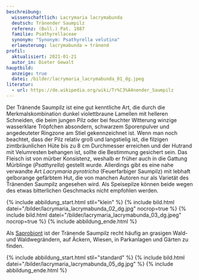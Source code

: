 ```yaml
---
beschreibung:
  wissenschaftlich: Lacrymaria lacrymabunda
  deutsch: Tränender Saumpilz
  referenz: (Bull.) Pat. 1887
  familie: Psathyrellaceae
  synonym: "Synonym: Psathyrella velutina"
  erlaeuterung: lacrymabunda = tränend
profil:
  aktualisiert: 2021-01-21
  autor_in: Dieter Gewalt
hauptbild:
  anzeige: true
  datei: /bilder/lacrymaria_lacrymabunda_01_dg.jpeg
literatur:
  - url: https://de.wikipedia.org/wiki/Tr%C3%A4nender_Saumpilz
---
```

Der Tränende Saumpilz ist eine gut kenntliche Art, die durch die Merkmalskombination dunkel violettbraune Lamellen mit helleren Schneiden, die beim jungen Pilz oder bei feuchter Witterung winzige wasserklare Tröpfchen absondern, schwarzem Sporenpulver und angedeuteter Ringzone am Stiel  gekennzeichnet ist. Wenn man noch beachtet, dass der Pilz relativ groß und langstielig ist, die filzigen zimtbräunlichen Hüte bis zu 8 cm Durchmesser erreichen und der Hutrand mit Velumresten behangen ist, sollte die Bestimmung gesichert sein. Das Fleisch ist von mürber Konsistenz, weshalb er früher auch in die Gattung Mürblinge (*Psathyrella*) gestellt wurde. Allerdings gibt es eine nahe verwandte Art *Lacrymaria pyrotricha* (Feuerfarbiger Saumpilz) mit lebhaft gelborange gefärbtem Hut, die von manchen Autoren nur als Varietät des Tränenden Saumpilz angesehen wird. Als Speisepilze können beide wegen des etwas bitterlichen Geschmacks nicht empfohlen werden.

{% include abbildung_start.html stil="klein" %}
{% include bild.html datei="/bilder/lacrymaria_lacrymabunda_02_dg.jpg" nocrop=true %}
{% include bild.html datei="/bilder/lacrymaria_lacrymabunda_03_dg.jpeg" nocrop=true %}
{% include abbildung_ende.html %}

Als [Saprobiont](Saprobiont "Glossar") ist der Tränende Saumpilz recht häufig an grasigen Wald- und Waldwegrändern, auf Äckern, Wiesen, in Parkanlagen und Gärten zu finden. 

{% include abbildung_start.html stil="standard" %}
{% include bild.html datei="/bilder/lacrymaria_lacrymabunda_05_dg.jpg" %}
{% include abbildung_ende.html %}